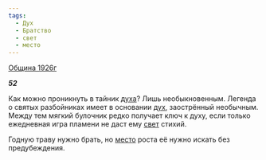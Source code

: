 ```yaml
---
tags:
  - Дух
  - Братство
  - свет
  - место
---
```

[Община 1926г](https://127.0.0.1:4002/agni/1926)

___52___

Как можно проникнуть в тайник [духа](../../../tags/#Дух)? Лишь необыкновенным. Легенда о святых разбойниках имеет в основании [дух](../../../tags/#Дух), заострённый необычным. Между тем мягкий булочник редко получает ключ к духу, если только ежедневная игра пламени не даст ему [свет](../../../tags/#свет) стихий.   

Годную траву нужно брать, но [место](../../../tags/#место) роста её нужно искать без предубеждения.   

